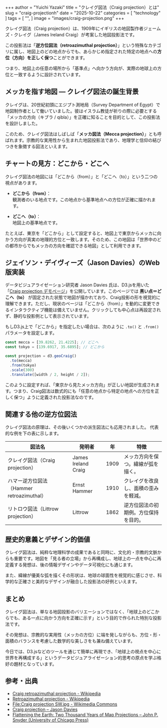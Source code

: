 +++
author = "Yuichi Yazaki"
title = "クレイグ図法（Craig projection）とは"
slug = "craig-projectionh"
date = "2025-10-22"
categories = [
    "technology"
]
tags = [
    "",
]
image = "images/craig-projection.png"
+++

クレイグ図法（Craig projection）は、1909年にイギリスの地図製作者ジェームズ・クレイグ（James Ireland Craig）が考案した地図投影法です。

この投影法は「**逆方位図法（retroazimuthal projection）**」という特殊なカテゴリに属し、地図上のどの地点からでも、あらかじめ指定された特定の地点への**方位（方向）を正しく保つ**ことができます。

つまり、地図上の任意の場所から「基準点」へ向かう方向が、実際の地球上の方位と一致するように設計されています。


<!--more-->


## メッカを指す地図 ― クレイグ図法の誕生背景

クレイグは、20世紀初頭にエジプト測地局（Survey Department of Egypt）で地図制作者として働いていました。彼はイスラム教徒が祈りの際に必要とする「メッカの方向（キブラ / qibla）」を正確に知ることを目的として、この投影法を設計しました。

このため、クレイグ図法はしばしば「**メッカ図法（Mecca projection）**」とも呼ばれます。宗教的な実用性から生まれた地図投影法であり、地理学と信仰の結びつきを象徴する図法といえます。



## チャートの見方：どこから・どこへ

クレイグ図法の地図には「どこから（from）」と「どこへ（to）」という二つの視点があります。

- **どこから（from）**：  
  観測者のいる地点です。この地点から基準地点への方位が正確に描かれます。

- **どこへ（to）**：  
  地図上の基準地点です。

たとえば、東京を「どこから」として設定すると、地図上で東京からメッカに向かう方向が真実の地理的方位と一致します。そのため、この地図は「世界中のどの都市からでもメッカの方向を確認できる地図」として利用できます。



## ジェイソン・デイヴィーズ（Jason Davies）のWeb版実装

データビジュアライゼーション研究者 Jason Davies 氏は、D3.jsを用いた「[Craig projection デモページ](https://www.jasondavies.com/maps/craig/)」を公開しています。このページでは **黒い点＝どこへ（to）** が固定された状態で地図が描かれており、Craig投影の形を視覚的に理解できます。ただし、現状のページは「どこから（from）」を動的に変更できるインタラクティブ機能は備えていません。クリックしても中心点は再設定されず、静的な投影例として表示されています。

もしD3.js上で「どこから」を指定したい場合は、次のように `.to()` と `.from()` パラメータを設定します。

```js
const mecca = [39.8262, 21.4225]; // どこへ
const tokyo = [139.6917, 35.6895]; // どこから

const projection = d3.geoCraig()
  .to(mecca)
  .from(tokyo)
  .scale(300)
  .translate([width / 2, height / 2]);
```

このように設定すれば、「東京から見たメッカ方向」が正しい地図が生成されます。つまり、Craig図法は数式的にも「任意の地点から特定の地点への方位を正しく保つ」ように定義された投影法なのです。



## 関連する他の逆方位図法

クレイグ図法の原理は、その後いくつかの派生図法にも応用されました。
代表的な例を下の表に示します。

| 図法名 | 発明者 | 年 | 特徴 |
|--------|--------|----|------|
| クレイグ図法（Craig projection） | James Ireland Craig | 1909 | メッカ方向を保つ。緯線が弧を描く。 |
| ハマー逆方位図法（Hammer retroazimuthal） | Ernst Hammer | 1910 | クレイグを改良し、面積の歪みを軽減。 |
| リトロウ図法（Littrow projection） | Littrow | 1862 | 逆方位図法の初期例。方位保持を目的。 |



## 歴史的意義とデザイン的価値

クレイグ図法は、純粋な地理科学の成果であると同時に、文化的・宗教的文脈からも重要です。地図を「見る者の立場」から再構成し、地球上の一点を中心に再定義する発想は、後の情報デザインやデータ可視化にも通じます。  

また、緯線が優美な弧を描くその形状は、地球の球面性を視覚的に感じさせ、科学的な正確さと美的なデザインが融合した投影法の好例といえます。



## まとめ

クレイグ図法は、単なる地図投影のバリエーションではなく、「地球上のどこからでも、ある一点に向かう方向を正確に示す」という目的で作られた特別な投影法です。

その発想は、宗教的な実用性（メッカの方位）に端を発しながらも、方位・形・面積のバランスを考慮した数学的な美しさをも兼ね備えています。  

今日では、D3.jsなどのツールを通じて簡単に再現でき、「地球上の視点を中心に世界を再構成する」というデータビジュアライゼーション的思考の原点を学ぶ格好の題材となっています。



## 参考・出典

- [Craig retroazimuthal projection - Wikipedia](https://en.wikipedia.org/wiki/Craig_retroazimuthal_projection)
- [Retroazimuthal projection - Wikipedia](https://en.wikipedia.org/wiki/Retroazimuthal_projection)
- [File:Craig projection SW.jpg - Wikimedia Commons](https://commons.wikimedia.org/wiki/File:Craig_projection_SW.jpg)
- [Craig projection – Jason Davies](https://www.jasondavies.com/maps/craig/)
- [Flattening the Earth: Two Thousand Years of Map Projections – John P. Snyder (University of Chicago Press)](https://press.uchicago.edu/ucp/books/book/chicago/F/bo3684034.html)

